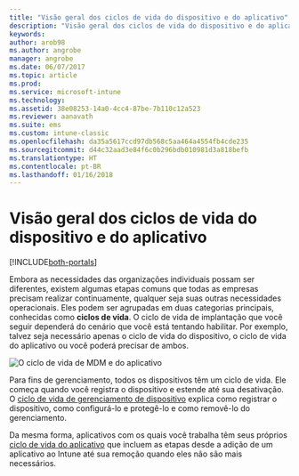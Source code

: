 ```yaml
---
title: "Visão geral dos ciclos de vida do dispositivo e do aplicativo"
description: "Visão geral dos ciclos de vida do dispositivo e do aplicativo com o Intune."
keywords: 
author: arob98
ms.author: angrobe
manager: angrobe
ms.date: 06/07/2017
ms.topic: article
ms.prod: 
ms.service: microsoft-intune
ms.technology: 
ms.assetid: 38e08253-14a0-4cc4-87be-7b110c12a523
ms.reviewer: aanavath
ms.suite: ems
ms.custom: intune-classic
ms.openlocfilehash: da35a5617ccd97db568c5aa464a4554fb4cde235
ms.sourcegitcommit: d44c32aad3e84f6c0b296bdb010981d3a818befb
ms.translationtype: HT
ms.contentlocale: pt-BR
ms.lasthandoff: 01/16/2018
---
```

# <a name="overview-of-device-and-app-lifecycles"></a>Visão geral dos ciclos de vida do dispositivo e do aplicativo

[!INCLUDE[both-portals](./includes/note-for-both-portals.md)]

Embora as necessidades das organizações individuais possam ser diferentes, existem algumas etapas comuns que todas as empresas precisam realizar continuamente, qualquer seja suas outras necessidades operacionais. Eles podem ser agrupadas em duas categorias principais, conhecidas como **ciclos de vida**. O ciclo de vida de implantação que você seguir dependerá do cenário que você está tentando habilitar. Por exemplo, talvez seja necessário apenas o ciclo de vida do dispositivo, o ciclo de vida do aplicativo ou você poderá precisar de ambos.

![O ciclo de vida de MDM e do aplicativo](./media/device-app-lifecycle.png "ciclos de vida do dispositivo móvel e do aplicativo")

Para fins de gerenciamento, todos os dispositivos têm um ciclo de vida. Ele começa quando você registra o dispositivo e estende até sua desativação. O [ciclo de vida de gerenciamento de dispositivo](device-lifecycle.md) explica como registrar o dispositivo, como configurá-lo e protegê-lo e como removê-lo do gerenciamento.

Da mesma forma, aplicativos com os quais você trabalha têm seus próprios [ciclo de vida do aplicativo](app-lifecycle.md) que incluem as etapas desde a adição de um aplicativo ao Intune até sua remoção quando eles não são mais necessários.
